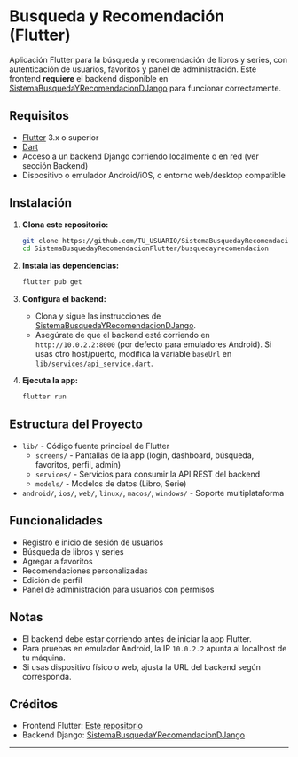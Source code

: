 # Busqueda y Recomendación (Flutter)

Aplicación Flutter para la búsqueda y recomendación de libros y series, con autenticación de usuarios, favoritos y panel de administración. Este frontend **requiere** el backend disponible en [SistemaBusquedaYRecomendacionDJango](https://github.com/Rebus2307/SistemaBusquedaYRecomendacionDJango.git) para funcionar correctamente.

## Requisitos

- [Flutter](https://flutter.dev/docs/get-started/install) 3.x o superior
- [Dart](https://dart.dev/get-dart)
- Acceso a un backend Django corriendo localmente o en red (ver sección Backend)
- Dispositivo o emulador Android/iOS, o entorno web/desktop compatible

## Instalación

1. **Clona este repositorio:**
   ```sh
   git clone https://github.com/TU_USUARIO/SistemaBusquedayRecomendacionFlutter.git
   cd SistemaBusquedayRecomendacionFlutter/busquedayrecomendacion
   ```

2. **Instala las dependencias:**
   ```sh
   flutter pub get
   ```

3. **Configura el backend:**
   - Clona y sigue las instrucciones de [SistemaBusquedaYRecomendacionDJango](https://github.com/Rebus2307/SistemaBusquedaYRecomendacionDJango.git).
   - Asegúrate de que el backend esté corriendo en `http://10.0.2.2:8000` (por defecto para emuladores Android). Si usas otro host/puerto, modifica la variable `baseUrl` en [`lib/services/api_service.dart`](lib/services/api_service.dart).

4. **Ejecuta la app:**
   ```sh
   flutter run
   ```

## Estructura del Proyecto

- `lib/` - Código fuente principal de Flutter
  - `screens/` - Pantallas de la app (login, dashboard, búsqueda, favoritos, perfil, admin)
  - `services/` - Servicios para consumir la API REST del backend
  - `models/` - Modelos de datos (Libro, Serie)
- `android/`, `ios/`, `web/`, `linux/`, `macos/`, `windows/` - Soporte multiplataforma

## Funcionalidades

- Registro e inicio de sesión de usuarios
- Búsqueda de libros y series
- Agregar a favoritos
- Recomendaciones personalizadas
- Edición de perfil
- Panel de administración para usuarios con permisos

## Notas

- El backend debe estar corriendo antes de iniciar la app Flutter.
- Para pruebas en emulador Android, la IP `10.0.2.2` apunta al localhost de tu máquina.
- Si usas dispositivo físico o web, ajusta la URL del backend según corresponda.

## Créditos

- Frontend Flutter: [Este repositorio](https://github.com/TU_USUARIO/SistemaBusquedayRecomendacionFlutter)
- Backend Django: [SistemaBusquedaYRecomendacionDJango](https://github.com/Rebus2307/SistemaBusquedaYRecomendacionDJango.git)

---